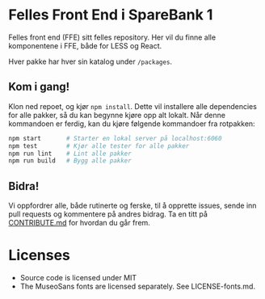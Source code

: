 # Felles Front End i SpareBank 1

Felles front end (FFE) sitt felles repository. Her vil du finne alle komponentene i FFE, både for LESS og React.

Hver pakke har hver sin katalog under `/packages`.

## Kom i gang!

Klon ned repoet, og kjør `npm install`. Dette vil installere alle dependencies for alle pakker, så du kan begynne
kjøre opp alt lokalt. Når denne kommandoen er ferdig, kan du kjøre følgende kommandoer fra rotpakken:


```bash
npm start       # Starter en lokal server på localhost:6060
npm test        # Kjør alle tester for alle pakker
npm run lint    # Lint alle pakker
npm run build   # Bygg alle pakker
```

## Bidra!

Vi oppfordrer alle, både rutinerte og ferske, til å opprette issues, sende inn pull requests og kommentere på andres
bidrag. Ta en titt på [CONTRIBUTE.md](CONTRIBUTE.md) for hvordan du går frem.

# Licenses

* Source code is licensed under MIT
* The MuseoSans fonts are licensed separately. See LICENSE-fonts.md.
